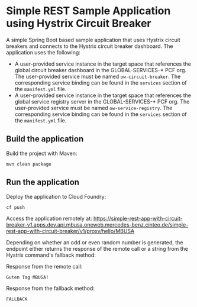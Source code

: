 # Simple REST Sample Application using Hystrix Circuit Breaker

A simple Spring Boot based sample application that uses Hystrix circuit breakers and connects to the Hystrix circuit breaker dashboard. The application uses the following:

- A user-provided service instance in the target space that references the global circuit breaker dashboard in the GLOBAL-SERVICES-* PCF org. The user-provided service must be named `ow-circuit-breaker`. The corresponding service binding can be found in the `services` section of the `manifest.yml` file.
- A user-provided service instance in the target space that references the global service registry server in the GLOBAL-SERVICES-* PCF org. The user-provided service must be named `ow-service-registry`. The corresponding service binding can be found in the `services` section of the `manifest.yml` file.

## Build the application

Build the project with Maven:

```
mvn clean package
```

## Run the application

Deploy the application to Cloud Foundry:

```
cf push
```

Access the application remotely at: https://simple-rest-app-with-circuit-breaker-v1.apps.dev.api.mbusa.oneweb.mercedes-benz.cinteo.de/simple-rest-app-with-circuit-breaker/v1/proxy/hello/MBUSA

Depending on whether an odd or even random number is generated, the endpoint either returns the response of the remote call or a string from the Hystrix command's fallback method:

Response from the remote call:

```
Guten Tag MBUSA!
``` 

Response from the fallback method:

```
FALLBACK
```
